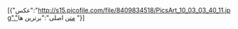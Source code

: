 [{"عکس":"http://s15.picofile.com/file/8409834518/PicsArt_10_03_03_40_11.jpg","متن اصلی":"برترین ها "}]
